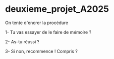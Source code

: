 # deuxieme_projet_A2025
On tente d'encrer la procédure

1- Tu vas essayer de le faire de mémoire ?

2- As-tu réussi ?

3- Si non, recommence ! Compris ?
